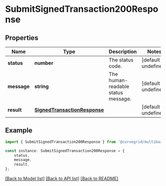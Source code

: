 # SubmitSignedTransaction200Response


## Properties

Name | Type | Description | Notes
------------ | ------------- | ------------- | -------------
**status** | **number** | The status code. | [default to undefined]
**message** | **string** | The human-readable status message. | [default to undefined]
**result** | [**SignedTransactionResponse**](SignedTransactionResponse.md) |  | [default to undefined]

## Example

```typescript
import { SubmitSignedTransaction200Response } from '@curvegrid/multibaas-sdk';

const instance: SubmitSignedTransaction200Response = {
    status,
    message,
    result,
};
```

[[Back to Model list]](../README.md#documentation-for-models) [[Back to API list]](../README.md#documentation-for-api-endpoints) [[Back to README]](../README.md)
